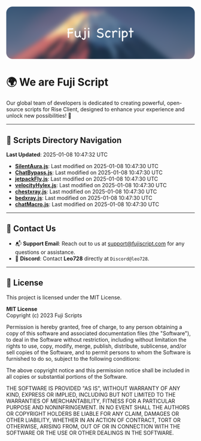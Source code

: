 ![Banner](.github/b.webp)

# 🌍 **We are Fuji Script**

Our global team of developers is dedicated to creating powerful, open-source scripts for Rise Client, designed to enhance your experience and unlock new possibilities! 🌟

---
<!-- SCRIPTS_NAVIGATION_START -->
## 📂 **Scripts Directory Navigation**

**Last Updated**: 2025-01-08 10:47:32 UTC

- **[SilentAura.js](scripts/SilentAura.js)**: Last modified on 2025-01-08 10:47:30 UTC
- **[ChatBypass.js](scripts/ChatBypass.js)**: Last modified on 2025-01-08 10:47:30 UTC
- **[jetpackFly.js](scripts/jetpackFly.js)**: Last modified on 2025-01-08 10:47:30 UTC
- **[velocityHylex.js](scripts/velocityHylex.js)**: Last modified on 2025-01-08 10:47:30 UTC
- **[chestxray.js](scripts/chestxray.js)**: Last modified on 2025-01-08 10:47:30 UTC
- **[bedxray.js](scripts/bedxray.js)**: Last modified on 2025-01-08 10:47:30 UTC
- **[chatMacro.js](scripts/chatMacro.js)**: Last modified on 2025-01-08 10:47:30 UTC

<!-- SCRIPTS_NAVIGATION_END -->

---

## 💬 **Contact Us**  
- 📬 **Support Email**: Reach out to us at [support@fujiscript.com](mailto:support@fujiscript.com) for any questions or assistance.  
- 💬 **Discord**: Contact **Leo728** directly at `Discord@leo728`.

---

## 📜 **License**

This project is licensed under the MIT License.  

**MIT License**  
Copyright (c) 2023 Fuji Scripts  

Permission is hereby granted, free of charge, to any person obtaining a copy of this software and associated documentation files (the "Software"), to deal in the Software without restriction, including without limitation the rights to use, copy, modify, merge, publish, distribute, sublicense, and/or sell copies of the Software, and to permit persons to whom the Software is furnished to do so, subject to the following conditions:  

The above copyright notice and this permission notice shall be included in all copies or substantial portions of the Software.  

THE SOFTWARE IS PROVIDED "AS IS", WITHOUT WARRANTY OF ANY KIND, EXPRESS OR IMPLIED, INCLUDING BUT NOT LIMITED TO THE WARRANTIES OF MERCHANTABILITY, FITNESS FOR A PARTICULAR PURPOSE AND NONINFRINGEMENT. IN NO EVENT SHALL THE AUTHORS OR COPYRIGHT HOLDERS BE LIABLE FOR ANY CLAIM, DAMAGES OR OTHER LIABILITY, WHETHER IN AN ACTION OF CONTRACT, TORT OR OTHERWISE, ARISING FROM, OUT OF OR IN CONNECTION WITH THE SOFTWARE OR THE USE OR OTHER DEALINGS IN THE SOFTWARE.  
